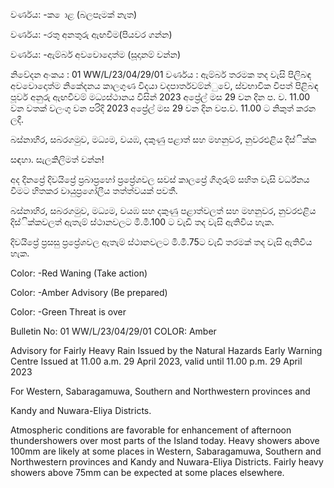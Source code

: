 වර්ණය: -ක ොළ (බලපෑමක් නැත)

වර්ණය: -රතු අනතුරු ඇඟවීම(පියවර ගන්න)

වර්ණය: -ඇම්බර් අවවොදොත්ම (සූදානම් වන්න)

නිවේදන අංකය : 01 WW/L/23/04/29/01 වර්ණය : ඇම්බර් තරමක තද වැසි පිලිබඳ අවවොදොත්ම නිකේදනය කාලගුණ විදයා වදපාර්තවම්න්ුවේ, ස්වභාවික විපත් පිළිබඳ පූර්ව අනුරු ඇඟවීවම් මධ්‍යස්ථානය විසින් 2023 අප්‍රේල් මස 29 වන දින ප. ව. 11.00 වන වතක් වලංගු වන පරිදි 2023 අප්‍රේල් මස 29 වන දින වප.ව. 11.00 ට නිකුත් කරන ලදී.

බස්නාහිර, සබරගමුව, මධ්‍යම, වයඹ, දකුණු පළාත් සහ මහනුවර, නුවරඑළිය දිස්ික්ක

සඳහා. සැලකිලිමත් වන්න!

අද දිනප්‍රේ දිවයිප්‍රේ ප්‍රබාප්‍රහෝ ප්‍රප්‍රේශවල සවස් කාලප්‍රේ ගිගුරුම් සහිත වැසි වර්ධ්‍නය වීමට හිතකර වායුප්‍රගෝලීය තත්ත්වයක් පවතී.

බස්නාහිර, සබරගමුව, මධ්‍යම, වයඹ සහ දකුණු පළාත්වලත් සහ මහනුවර, නුවරඑළිය දිස්ික්කවලත් ඇතැම් ස්ථානවලට මි.මී.100 ට වැඩි තද වැසි ඇතිවිය හැක.

දිවයිප්‍රේ ප්‍රසසු ප්‍රප්‍රේශවල ඇතැම් ස්ථානවලට මි.මී.75ට වැඩි තරමක් තද වැසි ඇතිවිය හැක.

Color: -Red Waning (Take action)

Color: -Amber Advisory (Be prepared)

Color: -Green Threat is over

Bulletin No: 01 WW/L/23/04/29/01 COLOR: Amber

Advisory for Fairly Heavy Rain Issued by the Natural Hazards Early Warning Centre Issued at 11.00 a.m. 29 April 2023, valid until 11.00 p.m. 29 April 2023

For Western, Sabaragamuwa, Southern and Northwestern provinces and

Kandy and Nuwara-Eliya Districts.

Atmospheric conditions are favorable for enhancement of afternoon thundershowers over most parts of the Island today. Heavy showers above 100mm are likely at some places in Western, Sabaragamuwa, Southern and Northwestern provinces and Kandy and Nuwara-Eliya Districts. Fairly heavy showers above 75mm can be expected at some places elsewhere.